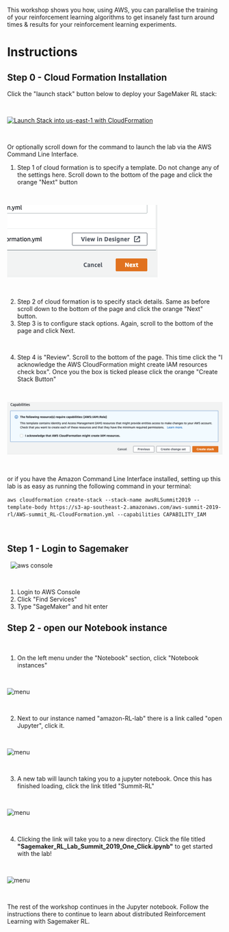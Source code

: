 This workshop shows you how, using AWS, you can parallelise the training of your reinforcement learning algorithms to get insanely fast turn around times & results for your reinforcement learning experiments.

# Instructions


## Step 0 - Cloud Formation Installation

Click the "launch stack" button below to deploy your SageMaker RL stack:

&nbsp;

[![Launch Stack into us-east-1 with CloudFormation](http://docs.aws.amazon.com/AWSCloudFormation/latest/UserGuide/images/cloudformation-launch-stack-button.png)](https://console.aws.amazon.com/cloudformation/home?region=us-east-1#/stacks/new?stackName=SageMakerRLLabSummitSydney2019&templateURL=https://s3-ap-southeast-2.amazonaws.com/aws-summit-2019-rl/AWS-summit_RL-CloudFormation.yml)

&nbsp;

Or optionally scroll down for the command to launch the lab via the AWS Command Line Interface.

1. Step 1 of cloud formation is to specify a template. Do not change any of the settings here. Scroll down to the bottom of the page and click the orange "Next" button

&nbsp;


![orange next button](images/orangeNextButton.png)

&nbsp;


2. Step 2 of cloud formation is to specify stack details. Same as before scroll down to the bottom of the page and click the orange "Next" button.
3. Step 3 is to configure stack options. Again, scroll to the bottom of the page and click Next.

&nbsp;

4. Step 4 is "Review". Scroll to the bottom of the page. This time click the "I acknowledge the AWS CloudFormation might create IAM resources check box". Once you the box is ticked please click the orange "Create Stack Button"

&nbsp;

![create stack](images/CreateStack.png)

&nbsp;

or if you have the Amazon Command Line Interface installed, setting up this lab is as easy as running the following command in your terminal:

`aws cloudformation create-stack --stack-name awsRLSummit2019 --template-body https://s3-ap-southeast-2.amazonaws.com/aws-summit-2019-rl/AWS-summit_RL-CloudFormation.yml --capabilities CAPABILITY_IAM`

&nbsp;

## Step 1 - Login to Sagemaker
&nbsp;
![aws console](images/awsconsole2.png)

&nbsp;

1. Login to AWS Console
2. Click "Find Services"
3. Type "SageMaker" and hit enter




## Step 2 - open our Notebook instance

&nbsp;


1. On the left menu under the "Notebook" section, click "Notebook instances"

&nbsp;
&nbsp;

![menu](images/awssagemakerhome.png)

&nbsp;

2. Next to our instance named "amazon-RL-lab" there is a link called "open Jupyter", click it.

&nbsp;
&nbsp;

![menu](images/openjupyter.png)

&nbsp;

3. A new tab will launch taking you to a jupyter notebook. Once this has finished loading, click the link titled "Summit-RL"

&nbsp;

![menu](images/summitRlLink.png)

&nbsp;


4. Clicking the link will take you to a new directory. Click the file titled **"Sagemaker_RL_Lab_Summit_2019_One_Click.ipynb"** to get started with the lab!

&nbsp;

![menu](images/inJupyter.png)

&nbsp;

The rest of the workshop continues in the Jupyter notebook. Follow the instructions there to continue to learn about distributed Reinforcement Learning with Sagemaker RL.
